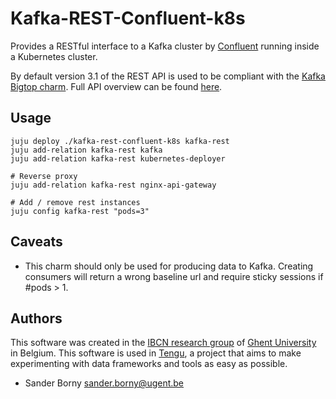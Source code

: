 # Kafka-REST-Confluent-k8s

Provides a RESTful interface to a Kafka cluster by [Confluent](https://www.confluent.io/) running inside a Kubernetes cluster.

By default version 3.1 of the REST API is used to be compliant with the [Kafka Bigtop charm](https://jujucharms.com/kafka/). Full API overview can be found [here](https://docs.confluent.io/3.1.0/kafka-rest/docs/api.html).

## Usage

```
juju deploy ./kafka-rest-confluent-k8s kafka-rest
juju add-relation kafka-rest kafka
juju add-relation kafka-rest kubernetes-deployer

# Reverse proxy
juju add-relation kafka-rest nginx-api-gateway

# Add / remove rest instances
juju config kafka-rest "pods=3"
```

## Caveats

- This charm should only be used for producing data to Kafka. Creating consumers will return a wrong baseline url and require sticky sessions if #pods > 1.

## Authors

This software was created in the [IBCN research group](https://www.ibcn.intec.ugent.be/) of [Ghent University](https://www.ugent.be/en) in Belgium. This software is used in [Tengu](https://tengu.io), a project that aims to make experimenting with data frameworks and tools as easy as possible.

 - Sander Borny <sander.borny@ugent.be>